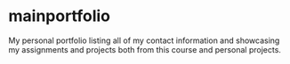 # mainportfolio
My personal portfolio listing all of my contact information and showcasing my assignments and projects both from this course and personal projects. 
